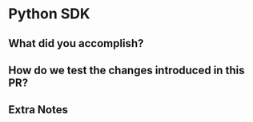 # Python SDK

## What did you accomplish?

## How do we test the changes introduced in this PR?

## Extra Notes
